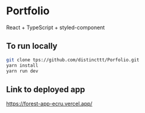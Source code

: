 # Portfolio

React + TypeScript + styled-component

## To run locally

```bash
git clone tps://github.com/distincttt/Porfolio.git
yarn install
yarn run dev
```

## Link to deployed app

https://forest-app-ecru.vercel.app/
